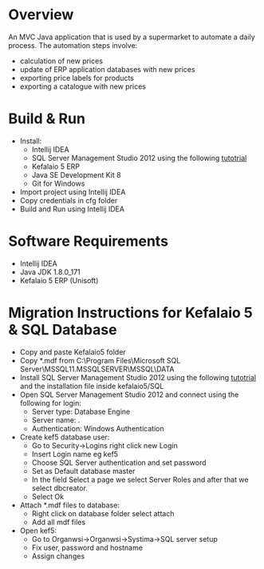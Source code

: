 # Overview
An MVC Java application that is used by a supermarket to automate a daily process.
The automation steps involve:
* calculation of new prices
* update of ERP application databases with new prices
* exporting price labels for products
* exporting a catalogue with new prices

# Build & Run
* Install:
  * Intellij IDEA
  * SQL Server Management Studio 2012 using the following [tutotrial](http://eservices.unisoft.gr/pages/loadpage.asp?id=1079)
  * Kefalaio 5 ERP
  * Java SE Development Kit 8
  * Git for Windows
* Import project using Intellij IDEA
* Copy credentials in cfg folder
* Build and Run using Intellij IDEA

# Software Requirements
* Intellij IDEA
* Java JDK 1.8.0_171
* Kefalaio 5 ERP (Unisoft)

# Migration Instructions for Kefalaio 5 & SQL Database
* Copy and paste Kefalaio5 folder
* Copy *.mdf from C:\Program Files\Microsoft SQL Server\MSSQL11.MSSQLSERVER\MSSQL\DATA
* Install SQL Server Management Studio 2012 using the following [tutotrial](http://eservices.unisoft.gr/pages/loadpage.asp?id=1079) and the installation file inside kefalaio5/SQL
* Open SQL Server Management Studio 2012 and connect using the following for login:
    * Server type:  Database Engine
    * Server name: .
    * Authentication: Windows Authentication
* Create kef5 database user:
    * Go to Security->Logins right click new Login
    * Insert Login name eg kef5
    * Choose SQL Server authentication and set password
    * Set as Default database master 
    * In the field Select a page we select Server Roles and after that we select dbcreator.
    * Select Ok
* Attach *.mdf files to database:
    * Right click on database folder select attach
    * Add all mdf files
* Open kef5:
    * Go to Organwsi->Organwsi->Systima->SQL server setup
    * Fix user, password and hostname
    * Assign  changes
 

